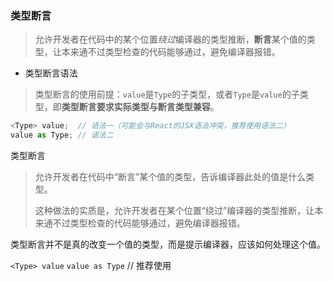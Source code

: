 ### 类型断言

> 允许开发者在代码中的某个位置*绕过*编译器的类型推断，**断言**某个值的类型，让本来通不过类型检查的代码能够通过，避免编译器报错。

- 类型断言语法

> 类型断言的使用前提：`value`是`Type`的子类型，或者`Type`是`value`的子类型，即**类型断言要求实际类型与断言类型兼容**。

```ts
<Type> value;  // 语法一（可能会与React的JSX语法冲突，推荐使用语法二）
value as Type; // 语法二
```


类型断言

> 允许开发者在代码中“断言”某个值的类型，告诉编译器此处的值是什么类型。
>
> 这种做法的实质是，允许开发者在某个位置“绕过”编译器的类型推断，让本来通不过类型检查的代码能够通过，避免编译器报错。

类型断言并不是真的改变一个值的类型，而是提示编译器，应该如何处理这个值。

`<Type> value`
`value as Type`	// 推荐使用
